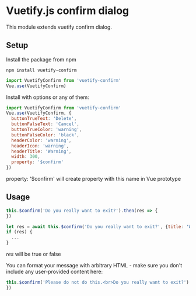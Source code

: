 # Vuetify.js confirm dialog

This module extends vuetify confirm dialog.

## Setup

Install the package from npm

```npm
npm install vuetify-confirm
```

```javascript
import VuetifyConfirm from 'vuetify-confirm'
Vue.use(VuetifyConfirm)
```
Install with options or any of them:

```javascript
import VuetifyConfirm from 'vuetify-confirm'
Vue.use(VuetifyConfirm, {
  buttonTrueText: 'Delete',
  buttonFalseText: 'Cancel',
  buttonTrueColor: 'warning',
  buttonFalseColor: 'black',
  headerColor: 'warning',
  headerIcon: 'warning',
  headerTitle: 'Warning',
  width: 300,
  property: '$confirm'
})
```

property: '$confirm' will create property with this name in Vue prototype

## Usage

```js
this.$confirm('Do you really want to exit?').then(res => {
})
```

```js
let res = await this.$confirm('Do you really want to exit?', {title: 'Warning'})
if (res) {
  ...
}
```
*res* will be true or false

You can format your message with arbitrary HTML - make sure you don't include any user-provided content here:

```js
this.$confirm('Please do not do this.<br>Do you really want to exit?').then(res => {
})
```
